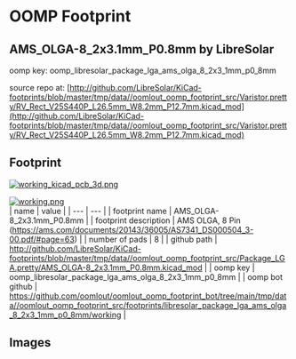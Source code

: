 # OOMP Footprint  
## AMS_OLGA-8_2x3.1mm_P0.8mm  by LibreSolar  
  
oomp key: oomp_libresolar_package_lga_ams_olga_8_2x3_1mm_p0_8mm  
  
source repo at: [http://github.com/LibreSolar/KiCad-footprints/blob/master/tmp/data//oomlout_oomp_footprint_src/Varistor.pretty/RV_Rect_V25S440P_L26.5mm_W8.2mm_P12.7mm.kicad_mod](http://github.com/LibreSolar/KiCad-footprints/blob/master/tmp/data//oomlout_oomp_footprint_src/Varistor.pretty/RV_Rect_V25S440P_L26.5mm_W8.2mm_P12.7mm.kicad_mod)  
## Footprint  
  
[![working_kicad_pcb_3d.png](working_kicad_pcb_3d_600.png)](working_kicad_pcb_3d.png)  
  
[![working.png](working_600.png)](working.png)  
| name | value | 
| --- | --- | 
| footprint name | AMS_OLGA-8_2x3.1mm_P0.8mm | 
| footprint description | AMS  OLGA, 8 Pin (https://ams.com/documents/20143/36005/AS7341_DS000504_3-00.pdf/#page=63) | 
| number of pads | 8 | 
| github path | http://github.com/LibreSolar/KiCad-footprints/blob/master/tmp/data//oomlout_oomp_footprint_src/Package_LGA.pretty/AMS_OLGA-8_2x3.1mm_P0.8mm.kicad_mod | 
| oomp key | oomp_libresolar_package_lga_ams_olga_8_2x3_1mm_p0_8mm | 
| oomp bot github | https://github.com/oomlout/oomlout_oomp_footprint_bot/tree/main/tmp/data//oomlout_oomp_footprint_src/footprints/libresolar_package_lga_ams_olga_8_2x3_1mm_p0_8mm/working | 
## Images  
